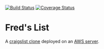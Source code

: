 [![Build Status](https://travis-ci.org/kjmullen/freds-list-assignment.svg?branch=master)](https://travis-ci.org/kjmullen/freds-list-assignment)
[![Coverage Status](https://coveralls.io/repos/github/kjmullen/freds-list-assignment/badge.svg?branch=master)](https://coveralls.io/github/kjmullen/freds-list-assignment?branch=master)

# Fred's List
A [craigslist clone](http://www.craigslist.org/) deployed on an [AWS server](http://ec2-52-38-243-99.us-west-2.compute.amazonaws.com/).
